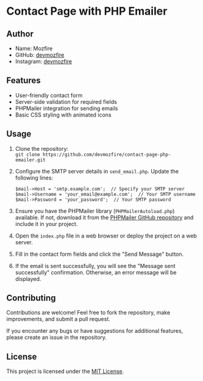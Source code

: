 Contact Page with PHP Emailer
=============================

Author
------

*   Name: Mozfire
*   GitHub: [devmozfire](https://github.com/devmozfire)
*   Instagram: [devmozfire](https://www.instagram.com/devmozfire/)

Features
--------

*   User-friendly contact form
*   Server-side validation for required fields
*   PHPMailer integration for sending emails
*   Basic CSS styling with animated icons

Usage
-----

1.  Clone the repository:  
    `git clone https://github.com/devmozfire/contact-page-php-emailer.git`
2.  Configure the SMTP server details in `send_email.php`. Update the following lines:  
    
        $mail->Host = 'smtp.example.com';  // Specify your SMTP server
        $mail->Username = 'your_email@example.com';  // Your SMTP username
        $mail->Password = 'your_password';  // Your SMTP password
    
3.  Ensure you have the PHPMailer library (`PHPMailerAutoload.php`) available. If not, download it from the [PHPMailer GitHub repository](https://github.com/PHPMailer/PHPMailer) and include it in your project.
4.  Open the `index.php` file in a web browser or deploy the project on a web server.
5.  Fill in the contact form fields and click the "Send Message" button.
6.  If the email is sent successfully, you will see the "Message sent successfully" confirmation. Otherwise, an error message will be displayed.

Contributing
------------

Contributions are welcome! Feel free to fork the repository, make improvements, and submit a pull request.

If you encounter any bugs or have suggestions for additional features, please create an issue in the repository.

License
-------

This project is licensed under the [MIT License](LICENSE).
